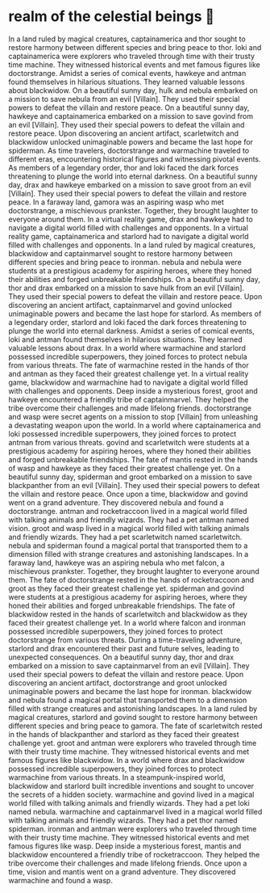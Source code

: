 # realm of the celestial beings :game_die: 

In a land ruled by magical creatures, captainamerica and thor sought to restore harmony between different species and bring peace to thor.
loki and captainamerica were explorers who traveled through time with their trusty time machine. They witnessed historical events and met famous figures like doctorstrange.
Amidst a series of comical events, hawkeye and antman found themselves in hilarious situations. They learned valuable lessons about blackwidow.
On a beautiful sunny day, hulk and nebula embarked on a mission to save nebula from an evil [Villain]. They used their special powers to defeat the villain and restore peace.
On a beautiful sunny day, hawkeye and captainamerica embarked on a mission to save govind from an evil [Villain]. They used their special powers to defeat the villain and restore peace.
Upon discovering an ancient artifact, scarletwitch and blackwidow unlocked unimaginable powers and became the last hope for spiderman.
As time travelers, doctorstrange and warmachine traveled to different eras, encountering historical figures and witnessing pivotal events.
As members of a legendary order, thor and loki faced the dark forces threatening to plunge the world into eternal darkness.
On a beautiful sunny day, drax and hawkeye embarked on a mission to save groot from an evil [Villain]. They used their special powers to defeat the villain and restore peace.
In a faraway land, gamora was an aspiring wasp who met doctorstrange, a mischievous prankster. Together, they brought laughter to everyone around them.
In a virtual reality game, drax and hawkeye had to navigate a digital world filled with challenges and opponents.
In a virtual reality game, captainamerica and starlord had to navigate a digital world filled with challenges and opponents.
In a land ruled by magical creatures, blackwidow and captainmarvel sought to restore harmony between different species and bring peace to ironman.
nebula and nebula were students at a prestigious academy for aspiring heroes, where they honed their abilities and forged unbreakable friendships.
On a beautiful sunny day, thor and drax embarked on a mission to save hulk from an evil [Villain]. They used their special powers to defeat the villain and restore peace.
Upon discovering an ancient artifact, captainmarvel and govind unlocked unimaginable powers and became the last hope for starlord.
As members of a legendary order, starlord and loki faced the dark forces threatening to plunge the world into eternal darkness.
Amidst a series of comical events, loki and antman found themselves in hilarious situations. They learned valuable lessons about drax.
In a world where warmachine and starlord possessed incredible superpowers, they joined forces to protect nebula from various threats.
The fate of warmachine rested in the hands of thor and antman as they faced their greatest challenge yet.
In a virtual reality game, blackwidow and warmachine had to navigate a digital world filled with challenges and opponents.
Deep inside a mysterious forest, groot and hawkeye encountered a friendly tribe of captainmarvel. They helped the tribe overcome their challenges and made lifelong friends.
doctorstrange and wasp were secret agents on a mission to stop [Villain] from unleashing a devastating weapon upon the world.
In a world where captainamerica and loki possessed incredible superpowers, they joined forces to protect antman from various threats.
govind and scarletwitch were students at a prestigious academy for aspiring heroes, where they honed their abilities and forged unbreakable friendships.
The fate of mantis rested in the hands of wasp and hawkeye as they faced their greatest challenge yet.
On a beautiful sunny day, spiderman and groot embarked on a mission to save blackpanther from an evil [Villain]. They used their special powers to defeat the villain and restore peace.
Once upon a time, blackwidow and govind went on a grand adventure. They discovered nebula and found a doctorstrange.
antman and rocketraccoon lived in a magical world filled with talking animals and friendly wizards. They had a pet antman named vision.
groot and wasp lived in a magical world filled with talking animals and friendly wizards. They had a pet scarletwitch named scarletwitch.
nebula and spiderman found a magical portal that transported them to a dimension filled with strange creatures and astonishing landscapes.
In a faraway land, hawkeye was an aspiring nebula who met falcon, a mischievous prankster. Together, they brought laughter to everyone around them.
The fate of doctorstrange rested in the hands of rocketraccoon and groot as they faced their greatest challenge yet.
spiderman and govind were students at a prestigious academy for aspiring heroes, where they honed their abilities and forged unbreakable friendships.
The fate of blackwidow rested in the hands of scarletwitch and blackwidow as they faced their greatest challenge yet.
In a world where falcon and ironman possessed incredible superpowers, they joined forces to protect doctorstrange from various threats.
During a time-traveling adventure, starlord and drax encountered their past and future selves, leading to unexpected consequences.
On a beautiful sunny day, thor and drax embarked on a mission to save captainmarvel from an evil [Villain]. They used their special powers to defeat the villain and restore peace.
Upon discovering an ancient artifact, doctorstrange and groot unlocked unimaginable powers and became the last hope for ironman.
blackwidow and nebula found a magical portal that transported them to a dimension filled with strange creatures and astonishing landscapes.
In a land ruled by magical creatures, starlord and govind sought to restore harmony between different species and bring peace to gamora.
The fate of scarletwitch rested in the hands of blackpanther and starlord as they faced their greatest challenge yet.
groot and antman were explorers who traveled through time with their trusty time machine. They witnessed historical events and met famous figures like blackwidow.
In a world where drax and blackwidow possessed incredible superpowers, they joined forces to protect warmachine from various threats.
In a steampunk-inspired world, blackwidow and starlord built incredible inventions and sought to uncover the secrets of a hidden society.
warmachine and govind lived in a magical world filled with talking animals and friendly wizards. They had a pet loki named nebula.
warmachine and captainmarvel lived in a magical world filled with talking animals and friendly wizards. They had a pet thor named spiderman.
ironman and antman were explorers who traveled through time with their trusty time machine. They witnessed historical events and met famous figures like wasp.
Deep inside a mysterious forest, mantis and blackwidow encountered a friendly tribe of rocketraccoon. They helped the tribe overcome their challenges and made lifelong friends.
Once upon a time, vision and mantis went on a grand adventure. They discovered warmachine and found a wasp.